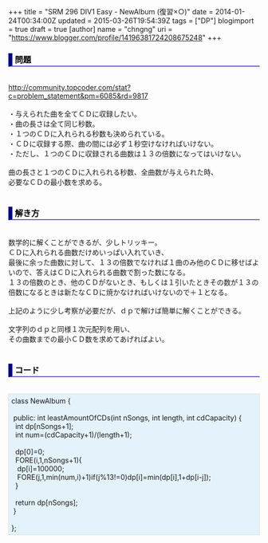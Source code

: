+++
title = "SRM 296 DIV1 Easy - NewAlbum (復習×○)"
date = 2014-01-24T00:34:00Z
updated = 2015-03-26T19:54:39Z
tags = ["DP"]
blogimport = true
draft = true
[author]
	name = "chngng"
	uri = "https://www.blogger.com/profile/14196381724208675248"
+++

<div dir="ltr" style="text-align: left;" trbidi="on"><h3 style="border-bottom: 2px solid slateblue; border-left: 8px solid navy; color: black; padding: 0px 0px 1px 5px;">問題 </h3><br /><a href="http://community.topcoder.com/stat?c=problem_statement&amp;pm=6085&amp;rd=9817" target="_blank">http://community.topcoder.com/stat?c=problem_statement&amp;pm=6085&amp;rd=9817</a><br /><br />・与えられた曲を全てＣＤに収録したい。<br />・曲の長さは全て同じ秒数。<br />・１つのＣＤに入れられる秒数も決められている。<br />・ＣＤに収録する際、曲の間には必ず１秒空けなければいけない。<br />・ただし、１つのＣＤに収録される曲数は１３の倍数になってはいけない。<br /><br />曲の長さと１つのＣＤに入れられる秒数、全曲数が与えられた時、<br />必要なＣＤの最小数を求める。<br /><br /><h3 style="border-bottom: 2px solid slateblue; border-left: 8px solid navy; color: black; padding: 0px 0px 1px 5px;">解き方 </h3><br />数学的に解くことができるが、少しトリッキー。<br />ＣＤに入れられる曲数だけめいっぱい入れていき、<br />最後に余った曲数に対して、１３の倍数でなければ１曲のみ他のＣＤに移せばよいので、答えはＣＤに入れられる曲数で割った数になる。<br />１３の倍数のとき、他のＣＤがないとき、もしくは１引いたときその数が１３の倍数になるときは新たなＣＤに焼かなければいけないので＋１となる。<br /><br />上記のように少し考察が必要だが、ｄｐで解けば簡単に解くことができる。<br /><br />文字列のｄｐと同様１次元配列を用い、<br />その曲数までの最小ＣＤ数を求めてあげればよい。<br /><br /><h3 style="border-bottom: 2px solid slateblue; border-left: 8px solid navy; color: black; padding: 0px 0px 1px 5px;">コード </h3><br /><div style="background-color: #e3f2fb; border: 1px dotted #CCCCCC; padding: 5px;">class NewAlbum {<br /><br /><span class="Apple-tab-span" style="white-space: pre;"> </span>public: int leastAmountOfCDs(int nSongs, int length, int cdCapacity) {<br /><span class="Apple-tab-span" style="white-space: pre;">  </span>int dp[nSongs+1];<br /><span class="Apple-tab-span" style="white-space: pre;">  </span>int num=(cdCapacity+1)/(length+1);<br /><br /><span class="Apple-tab-span" style="white-space: pre;">  </span>dp[0]=0;<br /><span class="Apple-tab-span" style="white-space: pre;">  </span>FORE(i,1,nSongs+1){<br /><span class="Apple-tab-span" style="white-space: pre;">   </span>dp[i]=100000;<br /><span class="Apple-tab-span" style="white-space: pre;">   </span>FORE(j,1,min(num,i)+1)if(j%13!=0)dp[i]=min(dp[i],1+dp[i-j]);<br /><span class="Apple-tab-span" style="white-space: pre;">  </span>}<br /><br /><span class="Apple-tab-span" style="white-space: pre;">  </span>return dp[nSongs];<br /><span class="Apple-tab-span" style="white-space: pre;"> </span>}<br /><br />};</div></div>
